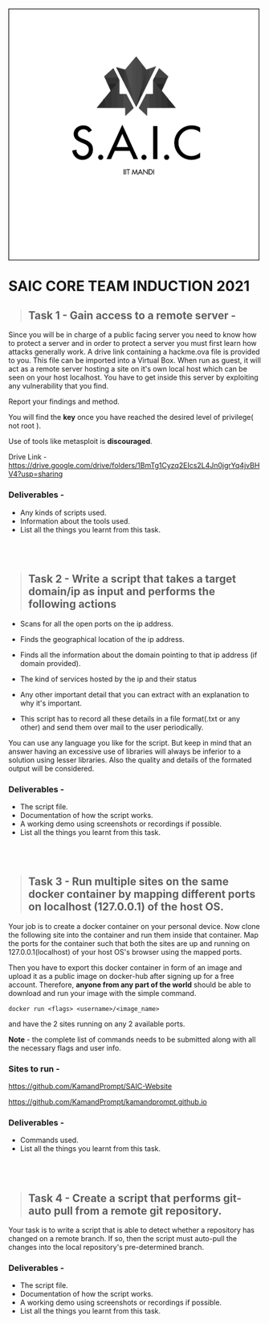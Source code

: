 # <img id="top" align="center"  src="./extra/3.png" width=500>  <br><br> SAIC CORE TEAM INDUCTION 2021

>## Task 1 - Gain access to a remote server - 

Since you will be in charge of a public facing server you need to know how to protect a server and in order to protect a server you must first learn how attacks generally work. 
A drive link containing a hackme.ova file is provided to you. This file can be imported into a Virtual Box. When run as guest, it will act as a remote server hosting a site on it's own local host which can be seen on your host localhost. 
You have to get inside this server by exploiting any vulnerability that you find.

Report your findings and method. 

You will find the **key** once you have reached the desired level of privilege( not root ).

Use of tools like metasploit is  **discouraged**.

Drive Link - https://drive.google.com/drive/folders/1BmTg1Cyzq2EIcs2L4Jn0jgrYq4jvBHV4?usp=sharing
### Deliverables - 
* Any kinds of scripts used.
* Information about the tools used. 
* List all the things you learnt from this task.


<br><br>


>## Task 2 - Write a script that takes a target domain/ip as input and performs the following actions

* Scans for all the open ports on the ip address.
* Finds the geographical location of the ip address.
* Finds all the information about the domain pointing to that ip address   (if domain provided). 
* The kind of services hosted by the ip and their status

* Any other important detail that you can extract with an explanation to why it's important.
* This script has to record all these details in a file format(.txt or any other) and send them over mail to the user periodically.

You can use any language you like for the script. But keep in mind that an answer having an excessive use of libraries will always be inferior to a solution using lesser libraries. Also the quality and details of the formated output will be considered.


### Deliverables - 

* The script file.
* Documentation of how the script works.
* A working demo using screenshots or recordings if possible.
* List all the things you learnt from this task.


<br><br>


>## Task 3 - Run multiple sites on the same docker container by mapping different ports on localhost (127.0.0.1) of the host OS.

Your job is to create a docker container on your personal device. Now clone the following site into the container and run them inside that container. Map the ports for the container such that both the sites are up and running on 127.0.0.1(localhost) of your host OS's browser using the mapped ports. 

Then you have to export this docker container in form of an image and upload it as a public image on docker-hub after signing up for a free account. Therefore, **anyone from any part of the world** should be able to download and run your image  with the simple command.
```
docker run <flags> <username>/<image_name>
```
and have the 2 sites running on any 2 available ports.

**Note** - the complete list of commands needs to be submitted along with all the necessary flags and user info.


### Sites to run - 

https://github.com/KamandPrompt/SAIC-Website

https://github.com/KamandPrompt/kamandprompt.github.io


### Deliverables - 
* Commands used.
* List all the things you learnt from this task.


<br><br>


>## Task 4 - Create a script that performs git-auto pull from a remote git repository.
 Your task is to write a script that is able to detect whether a repository has changed on a remote branch. If so, then the script must auto-pull the changes into the local repository's pre-determined branch. 

### Deliverables - 

* The script file.
* Documentation of how the script works.
* A working demo using screenshots or recordings if possible.
* List all the things you learnt from this task.

<br><br>
